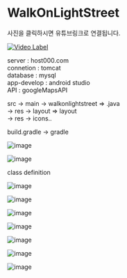 # WalkOnLightStreet

사진을 클릭하시면 유튜브링크로 연결됩니다.  
  
[![Video Label](https://i.imgur.com/GiNEl7x.png)](https://www.youtube.com/watch?v=GgxPJePbgq8)    
    
  
server : host000.com                   
connetion : tomcat                     
database : mysql                       
app-develop : android studio            
API : googleMapsAPI  
 
  
 
 
src -> main -> walkonlightstreet => .java          
            -> res -> layout  => layout              
            -> res -> icons..                        
                                                    
build.gradle -> gradle  

![image](https://user-images.githubusercontent.com/51182964/69148223-261fe800-0b17-11ea-831d-babbf0270bd4.png)

![image](https://user-images.githubusercontent.com/51182964/69148256-3afc7b80-0b17-11ea-944b-a7b695b14400.png)
  
class definition  
   
![image](https://user-images.githubusercontent.com/51182964/69148294-5071a580-0b17-11ea-8482-3761c6397464.png)

![image](https://user-images.githubusercontent.com/51182964/69148301-54052c80-0b17-11ea-9c15-4789b066c2ae.png)

![image](https://user-images.githubusercontent.com/51182964/69148307-5798b380-0b17-11ea-8616-ac52259c5046.png)


![image](https://user-images.githubusercontent.com/51182964/69148317-5cf5fe00-0b17-11ea-904c-963c9f33493a.png)

![image](https://user-images.githubusercontent.com/51182964/69148323-60898500-0b17-11ea-939f-6e26fdeb6c09.png)

![image](https://user-images.githubusercontent.com/51182964/69148328-62ebdf00-0b17-11ea-86fa-cfa52ed85858.png)

![image](https://user-images.githubusercontent.com/51182964/69148331-654e3900-0b17-11ea-85e6-5625544aa45c.png)



  
